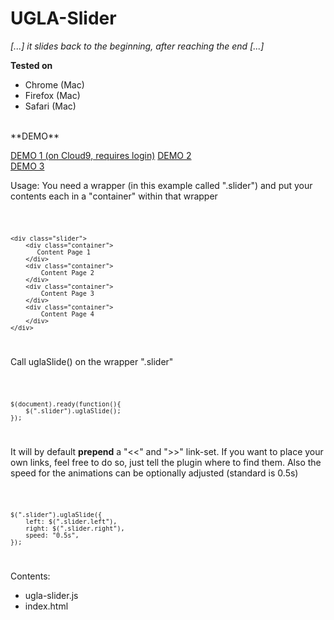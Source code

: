 UGLA-Slider
===========

_[...] it slides back to the beginning, after reaching the end [...]_


**Tested on**<br>
*	Chrome (Mac)<br>
*	Firefox (Mac)<br>
*	Safari (Mac)<br>
<br>
**DEMO**<br>

<a href="http://c9.io/axeff/ugla-slider/workspace/basic-example.html">DEMO 1 (on Cloud9, requires login)</a>
<a href="http://ugla-media.vs188017.vserver.de/projekte/">DEMO 2</a><br>
<a href="http://povmedia.de">DEMO 3</a>

Usage:
You need a wrapper (in this example called ".slider") and put your contents each in a "container" within that wrapper

<code>
	

	<div class="slider">
		<div class="container">
		   Content Page 1
		</div>
		<div class="container">
			Content Page 2
		</div>
		<div class="container">
			Content Page 3
		</div>
		<div class="container">
			Content Page 4
		</div>
	</div>


</code>

Call uglaSlide() on the wrapper ".slider" 

<code>
	
	$(document).ready(function(){
		$(".slider").uglaSlide();
	});
	
</code>

It will by default **prepend** a "&lt;&lt;" and "&gt;&gt;" link-set.
If you want to place your own links, feel free to do so, just tell the plugin where to find them.
Also the speed for the animations can be optionally adjusted (standard is 0.5s)

<code>

	$(".slider").uglaSlide({
       	left: $(".slider.left"),
		right: $(".slider.right"),
		speed: "0.5s",
	});

</code>

Contents:<br>
*	ugla-slider.js<br>
*	index.html

